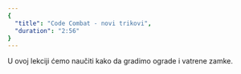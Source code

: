 ```yaml
---
{
  "title": "Code Combat - novi trikovi",
  "duration": "2:56"
}
---
```


U ovoj lekciji ćemo naučiti kako da gradimo ograde i vatrene zamke.
